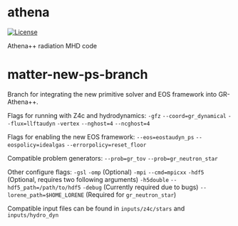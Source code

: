 athena
======
<!-- Jenkins Status Badge in Markdown (with view), unprotected, flat style -->
<!-- In general, need to be on Princeton VPN, logged into Princeton CAS, with ViewStatus access to Jenkins instance to click on unprotected Build Status Badge, but server is configured to whitelist GitHub -->
[![License](https://img.shields.io/badge/License-BSD%203--Clause-blue.svg)](https://opensource.org/licenses/BSD-3-Clause)

<!--[![Public GitHub  issues](https://img.shields.io/github/issues/PrincetonUniversity/athena-public-version.svg)](https://github.com/PrincetonUniversity/athena-public-version/issues)
[![Public GitHub pull requests](https://img.shields.io/github/issues-pr/PrincetonUniversity/athena-public-version.svg)](https://github.com/PrincetonUniversity/athena-public-version/pulls) -->

Athena++ radiation MHD code


matter-new-ps-branch
==================
Branch for integrating the new primitive solver and EOS framework into GR-Athena++.

Flags for running with Z4c and hydrodynamics:
`-gfz`
`--coord=gr_dynamical`
`--flux=llftaudyn`
`-vertex`
`--nghost=4`
`--ncghost=4`

Flags for enabling the new EOS framework:
`--eos=eostaudyn_ps`
`--eospolicy=idealgas`
`--errorpolicy=reset_floor`

Compatible problem generators:
`--prob=gr_tov`
`--prob=gr_neutron_star`

Other configure flags:
`-gsl`
`-omp` (Optional)
`-mpi`
`--cmd=mpicxx`
`-hdf5` (Optional, requires two following arguments)
`-h5double`
`--hdf5_path=/path/to/hdf5`
`-debug` (Currently required due to bugs)
`--lorene_path=$HOME_LORENE` (Required for `gr_neutron_star`)

Compatible input files can be found in `inputs/z4c/stars` and `inputs/hydro_dyn`
